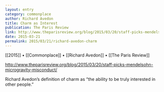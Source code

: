 ```yaml
---
layout: entry
category: commonplace
author: Richard Avedon
title: Charm as Interest
publication: The Paris Review
link: http://www.theparisreview.org/blog/2015/03/20/staff-picks-mendelsohn-microgravity-misconduct/
date: 2015-03-21
permalink: 2015/03/21/richard-avedon-charm
---
```


[[2015]] • [[Commonplace]] • [[Richard Avedon]] • [[The Paris Review]]

http://www.theparisreview.org/blog/2015/03/20/staff-picks-mendelsohn-microgravity-misconduct/

Richard Avedon’s definition of charm as “the ability to be truly interested in other people.”


